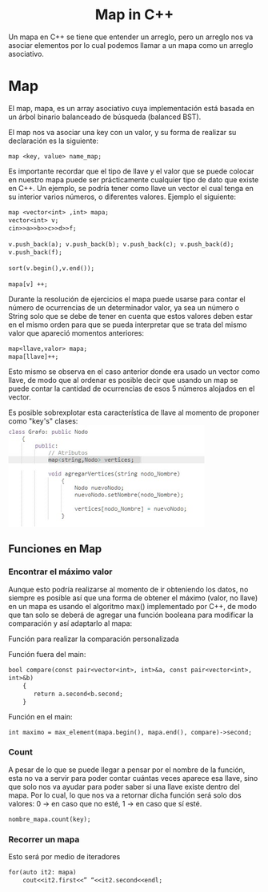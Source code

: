 <h1 align="center">Map in C++</h1>

<p>
  Un mapa en C++ se tiene que entender un arreglo, pero un arreglo nos va asociar elementos por lo cual podemos llamar a un mapa como un arreglo asociativo.
  
</p>
<h1> Map </h1>
<p>
El map, mapa, es un array asociativo cuya implementación está basada en un árbol binario balanceado de búsqueda (balanced BST).

El map nos va asociar una key con un valor, y su forma de realizar su declaración es la siguiente:</p>

    map <key, value> name_map;

Es importante recordar que el tipo de llave y el valor que se puede colocar en nuestro mapa puede ser prácticamente cualquier tipo de dato que existe en C++. 
Un ejemplo, se podría tener como llave un vector el cual tenga en su interior varios números, o diferentes valores. 
Ejemplo el siguiente:

    map <vector<int> ,int> mapa;
    vector<int> v;
    cin>>a>>b>>c>>d>>f;
    
    v.push_back(a); v.push_back(b); v.push_back(c); v.push_back(d); v.push_back(f);
    
    sort(v.begin(),v.end());
    
    mapa[v] ++;
  
Durante la resolución de ejercicios el mapa puede usarse para contar el número de ocurrencias de un determinador valor, ya sea un número o String solo que se debe de 
tener en cuenta que estos valores deben estar en el mismo orden para que se pueda interpretar que se trata del mismo valor que apareció momentos anteriores:
  
    map<llave,valor> mapa;
    mapa[llave]++;
  
Esto mismo se observa en el caso anterior donde era usado un vector como llave, de modo que al ordenar es posible decir que usando un map se puede contar la cantidad
de ocurrencias de esos 5 números alojados en el vector.

Es posible sobrexplotar esta característica de llave al momento de proponer como "key's" clases:
<br><img src="../Images/1.jpg"><br>

<h2>Funciones en Map</h2>

<h3>Encontrar el máximo valor</h3>
Aunque esto podría realizarse al momento de ir obteniendo los datos, no siempre es posible así que una forma de obtener el máximo (valor, no llave) en un mapa es 
usando el algoritmo max() implementado por C++, de modo que tan solo se deberá de agregar una función booleana para modificar la comparación y así adaptarlo al mapa:

Función para realizar la comparación personalizada

Función fuera del main:

    bool compare(const pair<vector<int>, int>&a, const pair<vector<int>, int>&b)
        {
           return a.second<b.second;
        }

Función en el main:

    int maximo = max_element(mapa.begin(), mapa.end(), compare)->second;

<h3>Count</h3>
A pesar de lo que se puede llegar a pensar por el nombre de la función, esta no va a servir para poder contar cuántas veces aparece esa llave, sino que solo nos va 
ayudar para poder saber si una llave existe dentro del mapa. Por lo cual, lo que nos va a retornar dicha función será solo dos valores: 0 -> en caso 
que no esté, 1 -> en caso que sí esté.

    nombre_mapa.count(key);

<h3>Recorrer un mapa</h3>
Esto será por medio de iteradores

    for(auto it2: mapa)
	    cout<<it2.first<<” “<<it2.second<<endl;

